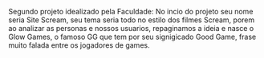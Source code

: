 Segundo projeto idealizado pela Faculdade:
 No incio do projeto seu nome seria Site Scream, seu tema seria todo
 no estilo dos filmes Scream, porem ao analizar as personas e nossos
 usuarios, repaginamos a ideia e nasce o Glow Games, o famoso GG
 que tem por seu signigicado Good Game, frase muito falada entre os jogadores
 de games.
 
